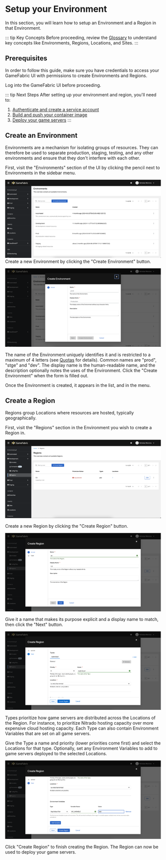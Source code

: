 # Setup your Environment

In this section, you will learn how to setup an Environment and a Region in that Environment.

::: tip Key Concepts
Before proceeding, review the [Glossary](/multiplayer-servers/getting-started/glossary) to understand key concepts like Environments, Regions, Locations, and Sites.
:::

## Prerequisites

In order to follow this guide, make sure you have credentials to access your GameFabric UI with permissions to create Environments and Regions.

Log into the GameFabric UI before proceeding.

::: tip Next Steps
After setting up your environment and region, you'll need to:
1. [Authenticate and create a service account](/multiplayer-servers/getting-started/authentication)
2. [Build and push your container image](/multiplayer-servers/getting-started/building-a-container-image)
3. [Deploy your game servers](/multiplayer-servers/getting-started/running-your-game-server)
:::

## Create an Environment

Environments are a mechanism for isolating groups of resources.
They can therefore be used to separate production, staging, testing, and any other environments and ensure that they don't interfere with each other.

First, visit the "Environments" section of the UI by clicking the pencil next to Environments in the sidebar menu.

![GUI_Environments.png](images/environment/GUI_Environments.png)
Create a new Environment by clicking the "Create Environment" button.

![GUI_Environments_Create.png](images/environment/GUI_Environments_Create.png)

The name of the Environment uniquely identifies it and is restricted to a maximum of 4 letters (see [Quotas](../multiplayer-services/quotas.md#environment-name-length) for details).
Common names are "prod", "stge" and "dev".
The display name is the human-readable name, and the description optionally notes the uses of the Environment.
Click the "Create Environment" when the form is filled out.

Once the Environment is created, it appears in the list, and in the menu.

## Create a Region

Regions group Locations where resources are hosted, typically geographically.

First, visit the "Regions" section in the Environment you wish to create a Region in.

![GUI_Regions.png](images/region/GUI_Regions.png)

Create a new Region by clicking the "Create Region" button.

![GUI_Regions_Create.png](images/region/GUI_Regions_Create.png)

Give it a name that makes its purpose explicit and a display name to match, then click the "Next" button.

![GUI_Regions_Create_Types.png](images/region/GUI_Regions_Create_Types.png)

Types prioritize how game servers are distributed across the Locations of the Region.
For instance, to prioritize Nitrado hosting capacity over more expensive cloud hosting capacity.
Each Type can also contain Environment Variables that are set on all game servers.

Give the Type a name and priority (lower priorities come first) and select the Locations for that type.
Optionally, set any Environment Variables to add to game servers deployed to the selected Locations.

![GUI_Regions_Create_Env.png](images/region/GUI_Regions_Create_Env.png)

Click "Create Region" to finish creating the Region. The Region can now be used to deploy your game servers.
